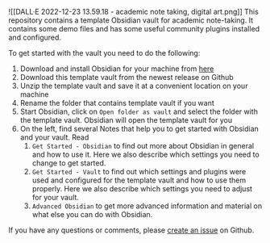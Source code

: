 ![[DALL·E 2022-12-23 13.59.18 - academic note taking, digital art.png]]
This repository contains a template Obsidian vault for academic note-taking. It contains some demo files and has some useful community plugins installed and configured.

To get started with the vault you need to do the following:

1. Download and install Obsidian for your machine from [here](https://obsidian.md/)
2. Download this template vault from the newest release on Github
3. Unzip the template vault and save it at a convenient location on your machine
4. Rename the folder that contains template vault if you want
5. Start Obsidian, click on `Open folder as vault` and select the folder with the template vault. Obsidian will open the template vault for you
6. On the left, find several Notes that help you to get started with Obsidian and your vault. Read
	1. `Get Started - Obsidian` to find out more about Obsidian in general and how to use it. Here we also describe which settings you need to change to get started.
	2. `Get Started - Vault` to find out which settings and plugins were used and configured for the template vault and how to use them properly. Here we also describe which settings you need to adjust for your vault.
	3. `Advanced Obsidian` to get more advanced information and material on what else you can do with Obsidian.

If you have any questions or comments, please [create an issue](https://github.com/selinaZitrone/notebook_demo/issues/new) on Github.